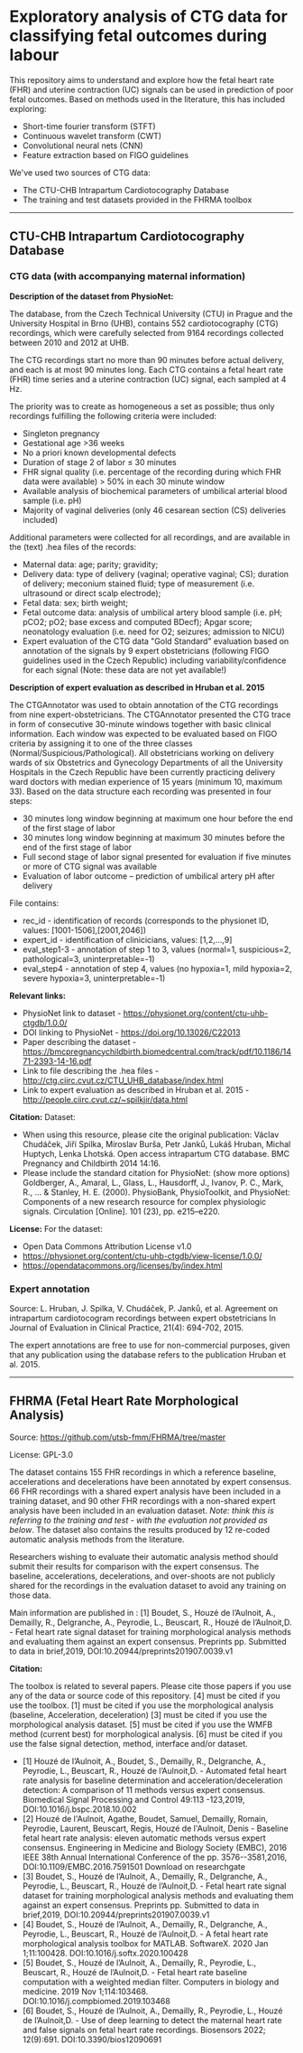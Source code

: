 # Exploratory analysis of CTG data for classifying fetal outcomes during labour

This repository aims to understand and explore how the fetal heart rate (FHR) and uterine contraction (UC) signals can be used in prediction of poor fetal outcomes. Based on methods used in the literature, this has included exploring:
* Short-time fourier transform (STFT)
* Continuous wavelet transform (CWT)
* Convolutional neural nets (CNN)
* Feature extraction based on FIGO guidelines

We've used two sources of CTG data:
* The CTU-CHB Intrapartum Cardiotocography Database
* The training and test datasets provided in the FHRMA toolbox

---

## CTU-CHB Intrapartum Cardiotocography Database

### CTG data (with accompanying maternal information)

**Description of the dataset from PhysioNet:**

The database, from the Czech Technical University (CTU) in Prague and the University Hospital in Brno (UHB), contains 552 cardiotocography (CTG) recordings, which were carefully selected from 9164 recordings collected between 2010 and 2012 at UHB.

The CTG recordings start no more than 90 minutes before actual delivery, and each is at most 90 minutes long. Each CTG contains a fetal heart rate (FHR) time series and a uterine contraction (UC) signal, each sampled at 4 Hz.

The priority was to create as homogeneous a set as possible; thus only recordings fulfilling the following criteria were included:

* Singleton pregnancy
* Gestational age >36 weeks
* No a priori known developmental defects
* Duration of stage 2 of labor ≤ 30 minutes
* FHR signal quality (i.e. percentage of the recording during which FHR data were available) > 50% in each 30 minute window
* Available analysis of biochemical parameters of umbilical arterial blood sample (i.e. pH)
* Majority of vaginal deliveries (only 46 cesarean section (CS) deliveries included)

Additional parameters were collected for all recordings, and are available in the (text) .hea files of the records:

* Maternal data: age; parity; gravidity;
* Delivery data: type of delivery (vaginal; operative vaginal; CS); duration of delivery; meconium stained fluid; type of measurement (i.e. ultrasound or direct scalp electrode);
* Fetal data: sex; birth weight;
* Fetal outcome data: analysis of umbilical artery blood sample (i.e. pH; pCO2; pO2; base excess and computed BDecf); Apgar score; neonatology evaluation (i.e. need for O2; seizures; admission to NICU)
* Expert evaluation of the CTG data "Gold Standard" evaluation based on annotation of the signals by 9 expert obstetricians (following FIGO guidelines used in the Czech Republic) including variability/confidence for each signal (Note: these data are not yet available!)

**Description of expert evaluation as described in Hruban et al. 2015**

The CTGAnnotator was used to obtain annotation of the CTG recordings from nine expert-obstetricians. The CTGAnnotator presented the CTG trace in form of consecutive 30-minute windows together with basic clinical information. Each window was expected to be evaluated based on FIGO criteria by assigning it to one of the three classes (Normal/Suspicious/Pathological). All obstetricians working on delivery wards of six Obstetrics and Gynecology Departments of all the University Hospitals in the Czech Republic have been currently practicing delivery ward doctors with median experience of 15 years (minimum 10, maximum 33). Based on the data structure each recording was presented in four steps:
* 30 minutes long window beginning at maximum one hour before the end of the first stage of labor
* 30 minutes long window beginning at maximum 30 minutes before the end of the first stage of labor
* Full second stage of labor signal presented for evaluation if five minutes or more of CTG signal was available
* Evaluation of labor outcome – prediction of umbilical artery pH after delivery

File contains:
* rec_id - identification of records (corresponds to the physionet ID, values: [1001-1506],[2001,2046])
* expert_id - identification of clinicicians, values: [1,2,...,9]
* eval_step1-3 - annotation of step 1 to 3, values (normal=1, suspicious=2, pathological=3, uninterpretable=-1)
* eval_step4 - annotation of step 4, values (no hypoxia=1, mild hypoxia=2, severe hypoxia=3, uninterpretable=-1)

**Relevant links:**
* PhysioNet link to dataset - https://physionet.org/content/ctu-uhb-ctgdb/1.0.0/
* DOI linking to PhysioNet - https://doi.org/10.13026/C22013
* Paper describing the dataset - https://bmcpregnancychildbirth.biomedcentral.com/track/pdf/10.1186/1471-2393-14-16.pdf
* Link to file describing the .hea files - http://ctg.ciirc.cvut.cz/CTU_UHB_database/index.html
* Link to expert evaluation as described in Hruban et al. 2015 - http://people.ciirc.cvut.cz/~spilkjir/data.html

**Citation:**
Dataset:
* When using this resource, please cite the original publication: Václav Chudáček, Jiří Spilka, Miroslav Burša, Petr Janků, Lukáš Hruban, Michal Huptych, Lenka Lhotská. Open access intrapartum CTG database. BMC Pregnancy and Childbirth 2014 14:16.
* Please include the standard citation for PhysioNet: (show more options) Goldberger, A., Amaral, L., Glass, L., Hausdorff, J., Ivanov, P. C., Mark, R., ... & Stanley, H. E. (2000). PhysioBank, PhysioToolkit, and PhysioNet: Components of a new research resource for complex physiologic signals. Circulation [Online]. 101 (23), pp. e215–e220.

**License:**
For the dataset:
* Open Data Commons Attribution License v1.0 
* https://physionet.org/content/ctu-uhb-ctgdb/view-license/1.0.0/
* https://opendatacommons.org/licenses/by/index.html

### Expert annotation

Source: L. Hruban, J. Spilka, V. Chudáček, P. Janků, et al. Agreement on intrapartum cardiotocogram recordings between expert obstetricians In Journal of Evaluation in Clinical Practice, 21(4): 694-702, 2015.

The expert annotations are free to use for non-commercial purposes, given that any publication using the database refers to the publication Hruban et al. 2015.

---
## FHRMA (Fetal Heart Rate Morphological Analysis)

Source: https://github.com/utsb-fmm/FHRMA/tree/master

License: GPL-3.0

The dataset contains 155 FHR recordings in which a reference baseline, accelerations and decelerations have been annotated by expert consensus. 66 FHR recordings with a shared expert analysis have been included in a training dataset, and 90 other FHR recordings with a non-shared expert analysis have been included in an evaluation dataset. *Note: think this is referring to the training and test - with the evaluation not provided as below*. The dataset also contains the results produced by 12 re-coded automatic analysis methods from the literature.

Researchers wishing to evaluate their automatic analysis method should submit their results for comparison with the expert consensus. The baseline, accelerations, decelerations, and over-shoots are not publicly shared for the recordings in the evaluation dataset to avoid any training on those data.

Main information are published in : [1] Boudet, S., Houzé de l’Aulnoit, A., Demailly, R., Delgranche, A., Peyrodie, L., Beuscart, R., Houzé de l’Aulnoit,D. - Fetal heart rate signal dataset for training morphological analysis methods and evaluating them against an expert consensus. Preprints pp. Submitted to data in brief,2019, DOI:10.20944/preprints201907.0039.v1

**Citation:**

The toolbox is related to several papers. Please cite those papers if you use any of the data or source code of this repository. [4] must be cited if you use the toolbox. [1] must be cited if you use the morphological analysis (baseline, Acceleration, deceleration) [3] must be cited if you use the morphological analysis dataset. [5] must be cited if you use the WMFB method (current best) for morphological analysis. [6] must be cited if you use the false signal detection, method, interface and/or dataset.
* [1] Houzé de l’Aulnoit, A., Boudet, S., Demailly, R., Delgranche, A., Peyrodie, L., Beuscart, R., Houzé de l’Aulnoit,D. - Automated fetal heart rate analysis for baseline determination and acceleration/deceleration detection: A comparison of 11 methods versus expert consensus. Biomedical Signal Processing and Control 49:113 -123,2019, DOI:10.1016/j.bspc.2018.10.002
* [2] Houzé de l'Aulnoit, Agathe, Boudet, Samuel, Demailly, Romain, Peyrodie, Laurent, Beuscart, Regis, Houzé de l'Aulnoit, Denis - Baseline fetal heart rate analysis: eleven automatic methods versus expert consensus. Engineering in Medicine and Biology Society (EMBC), 2016 IEEE 38th Annual International Conference of the pp. 3576--3581,2016, DOI:10.1109/EMBC.2016.7591501 Download on researchgate
* [3] Boudet, S., Houzé de l’Aulnoit, A., Demailly, R., Delgranche, A., Peyrodie, L., Beuscart, R., Houzé de l’Aulnoit,D. - Fetal heart rate signal dataset for training morphological analysis methods and evaluating them against an expert consensus. Preprints pp. Submitted to data in brief,2019, DOI:10.20944/preprints201907.0039.v1
* [4] Boudet, S., Houzé de l’Aulnoit, A., Demailly, R., Delgranche, A., Peyrodie, L., Beuscart, R., Houzé de l’Aulnoit,D. - A fetal heart rate morphological analysis toolbox for MATLAB. SoftwareX. 2020 Jan 1;11:100428. DOI:10.1016/j.softx.2020.100428
* [5] Boudet, S., Houzé de l’Aulnoit, A., Demailly, R., Peyrodie, L., Beuscart, R., Houzé de l’Aulnoit,D. - Fetal heart rate baseline computation with a weighted median filter. Computers in biology and medicine. 2019 Nov 1;114:103468. DOI:10.1016/j.compbiomed.2019.103468
* [6] Boudet, S., Houzé de l’Aulnoit, A., Demailly, R., Peyrodie, L., Houzé de l’Aulnoit,D. - Use of deep learning to detect the maternal heart rate and false signals on fetal heart rate recordings. Biosensors 2022; 12(9):691. DOI:10.3390/bios12090691